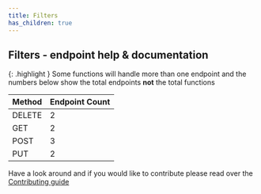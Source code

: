 ```yaml
---
title: Filters
has_children: true
---
```


## Filters - endpoint help & documentation

{: .highlight }
Some functions will handle more than one endpoint and the numbers below show the total endpoints **not** the total functions

| **Method** | **Endpoint Count**  |
|------------|---------------------|
| DELETE     | 2       |
| GET        | 2          |
| POST       | 3         |
| PUT        | 2          |

Have a look around and if you would like to contribute please read over the [Contributing guide](https://github.com/Celerium/urban-fortnight/blob/main/.github/CONTRIBUTING.md)
